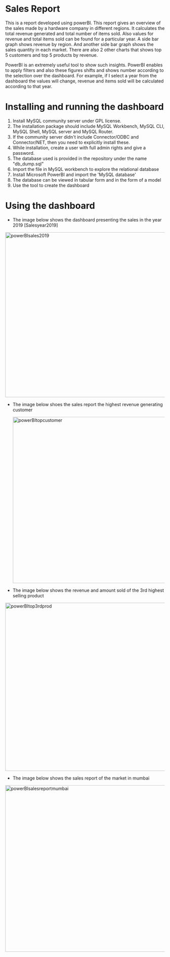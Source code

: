 # Sales Report
This is a report developed using powerBI. This report gives an overview of the sales made by a hardware company in different regions. It calculates the total revenue generated and total number of items sold. Also values for revenue and total items sold can be found for a particular year. A side bar graph shows revenue by region. And another side bar graph shows the sales quantity in each market. There are also 2 other charts that shows top 5 customers and top 5 products by revenue. 

PowerBI is an extremely useful tool to show such insights. PowerBI enables to apply filters and also these figures shifts and shows number according to the selection over the dashboard. For example, if I select a year from the dashboard the values will change, revenue and items sold will be calculated according to that year.

# Installing and running the dashboard

1. Install MySQL community server under GPL license.
2. The installation package should include MySQL Workbench, MySQL CLI, MySQL Shell, MySQL server and MySQL Router.
3. If the community server didn't include Connector/ODBC and Connector/NET, then you need to explicitly install these. 
4. While installation, create a user with full admin rights and give a password.
5. The database used is provided in the repository under the name "db_dump.sql"
6. Import the file in MySQL workbench to explore the relational database
7. Install Microsoft PowerBI and import the 'MySQL database'
8. The database can be viewed in tabular form and in the form of a model
9. Use the tool to create the dashboard

# Using the dashboard
- The image below shows the dashboard presenting the sales in the year 2019
[Salesyear2019]

<img width="522" alt="powerBIsales2019" src="https://github.com/Mahreen11/sales_report/assets/63392563/e553b7b7-a104-4b44-9a76-e7dc74f0a773">


- The image below shoes the sales report the highest revenue generating customer

  <img width="526" alt="powerBItopcustomer" src="https://github.com/Mahreen11/sales_report/assets/63392563/bb29ab36-c063-41a7-8f48-6321b6437519">

- The image below shows the revenue and amount sold of the 3rd highest selling product
  
<img width="532" alt="powerBItop3rdprod" src="https://github.com/Mahreen11/sales_report/assets/63392563/4e05edfd-c9b1-43c5-b684-2d5d11ecee2c">

- The image below shows the sales report of the market in mumbai

<img width="527" alt="powerBIsalesreportmumbai" src="https://github.com/Mahreen11/sales_report/assets/63392563/eef88611-6a0b-4be3-a7a0-152f0acf8f25">


